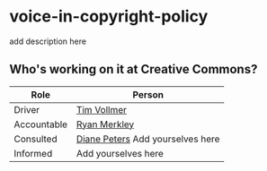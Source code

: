 # voice-in-copyright-policy
add description here


## Who's working on it at Creative Commons?

| Role  | Person |
| ------------- | ------------- |
| Driver  | [Tim Vollmer](https://github.com/tvol)  |
| Accountable  | [Ryan Merkley](https://github.com/ryanmerkley)  |
| Consulted | [Diane Peters](https://github.com/peterspdx) Add yourselves here |
| Informed | Add yourselves here |
